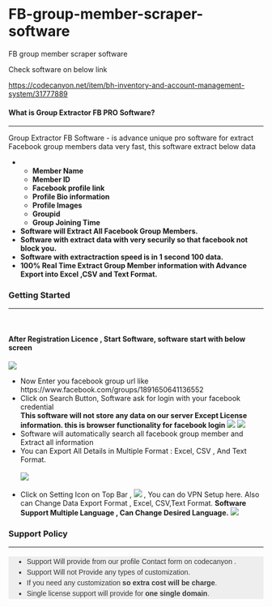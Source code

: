 # FB-group-member-scraper-software
FB group member scraper software

Check software on below link 

https://codecanyon.net/item/bh-inventory-and-account-management-system/31777889

<h4>What is Group Extractor FB PRO Software?</h4>
            <hr class="notop">
            <p>
               Group Extractor FB Software - is advance unique pro software for extract Facebook group members data very fast, this software extract below data
              <ul>
                    <li>
                         <ul>
                <li><strong>Member Name</strong></li>
          <li><strong>Member ID</strong></li>
          <li><strong>Facebook profile link</strong></li>
          <li><strong>Profile Bio information</strong></li>
          <li><strong>Profile Images</strong></li>
            <li><strong>Groupid</strong></li>
            <li><strong>Group Joining Time</strong></li>
       </ul>
 </li>
     <li>
                         <strong>Software will Extract All Facebook Group Members.</strong>
                    </li>
     <li>
          <strong>Software with extract data with very securily so that facebook not block you.</strong>
     </li>
     <li>
          <strong>Software with extractraction speed is in 1 second 100 data.</strong>
     </li>
     <li>
           <strong>100% Real Time Extract Group Member information with Advance Export into Excel ,CSV and Text Format.</strong>
     </li>
                </ul>
            </p>
            <div class="page-header">
                <h3>Getting Started</h3>
                <hr class="notop">
            </div>
            <br>
            <h4>After Registration Licence , Start Software, software start with below screen</h4>
   <img src="http://bhansalisoft.com/evantosnap/fbgroupmember/02.png"></img>
    <ul>
                  <li>Now Enter you facebook group url like https://www.facebook.com/groups/1891650641136552   
           <ul>
                </ul>
      </li>
      <li>Click on Search Button, Software ask for login with your facebook credential</li>
             <strong>This software will not store any data on our server Except License information. this is browser functionality for facebook login</strong>
         <img src="http://bhansalisoft.com/evantosnap/fbgroupmember/06.png"></img>
       <img src="http://bhansalisoft.com/evantosnap/fbgroupmember/03.png"></img>
        <li>Software will automatically search all facebook group member and Extract all information</li>
        <li>You can Export All Details in Multiple Format : Excel, CSV , And Text Format.</li>
     <br/>
           <img src="http://bhansalisoft.com/evantosnap/fbgroupmember/04.png"></img> 
        <br/>
      <br/>
       <li> Click on Setting Icon on Top Bar , <img src="images/settingicon.png"></img> , You can do VPN Setup here. 
       Also can Change Data Export Format , Excel, CSV,Text Format.
       <b>Software Support Multiple Language , Can Change Desired Language.</b>
       <img src="http://bhansalisoft.com/evantosnap/fbgroupmember/05.png"></li>
       </li>
              </ul>
              <div class="page-header">
                <h3>Support Policy</h3>
                <hr class="notop">
            </div>
            <ul style="margin: 18px 0px; padding-right: 0px; padding-left: 0px; border: 0px; outline: 0px; font-family: Arial, verdana, arial, sans-serif; vertical-align: baseline; line-height: 1.5em; color: rgb(56, 56, 56); background-color: rgb(238, 238, 238);">
                <li style="margin: 0px 0px 0px 36px; padding: 0px; border: 0px; outline: 0px; font-weight: inherit; font-style: inherit; font-family: inherit; vertical-align: baseline; list-style: square;">
                    Support Will provide from our profile Contact form on codecanyon .&nbsp;
                </li>
                <li style="margin: 0px 0px 0px 36px; padding: 0px; border: 0px; outline: 0px; font-weight: inherit; font-style: inherit; font-family: inherit; vertical-align: baseline; list-style: square;">
                    Support Will not Provide any types of customization.
                </li>
                <li style="margin: 0px 0px 0px 36px; padding: 0px; border: 0px; outline: 0px; font-weight: inherit; font-style: inherit; font-family: inherit; vertical-align: baseline; list-style: square;">
                    If you need any customization <strong>so extra cost will be charge</strong>.
                </li>
                <li style="margin: 0px 0px 0px 36px; padding: 0px; border: 0px; outline: 0px; font-weight: inherit; font-style: inherit; font-family: inherit; vertical-align: baseline; list-style: square;">
                    Single license support will provide for <strong>one single domain</strong>.
                </li>
            </ul>
